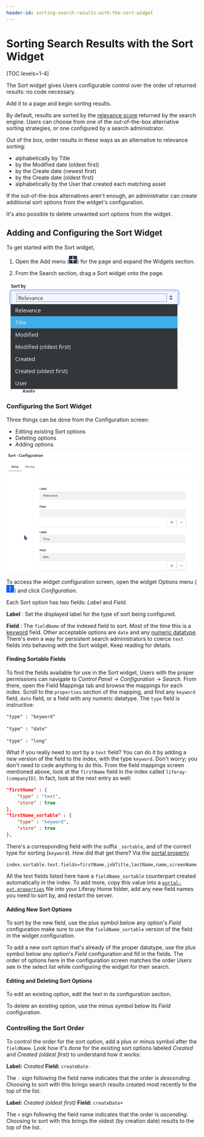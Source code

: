 ```yaml
---
header-id: sorting-search-results-with-the-sort-widget
---
```


# Sorting Search Results with the Sort Widget

[TOC levels=1-4]

The Sort widget gives Users configurable control over the order of returned
results: no code necessary.

Add it to a page and begin sorting results.

By default, results are sorted by the [relevance
score](https://www.elastic.co/guide/en/elasticsearch/guide/master/scoring-theory.html)
returned by the search engine. Users can choose from one of the out-of-the-box
alternative sorting strategies, or one configured by a search administrator. 

Out of the box, order results in these ways as an alternative to relevance
sorting:

- alphabetically by Title
- by the Modified date (oldest first)
- by the Create date (newest first)
- by the Create date (oldest first)
- alphabetically by the User that created each matching asset

If the out-of-the-box alternatives aren't enough, an administrator can
create additional sort options from the widget's configuration.

It's also possible to delete unwanted sort options from the widget.

## Adding and Configuring the Sort Widget

To get started with the Sort widget,

1. Open the Add menu (![Add](../../images/icon-add-widget.png)) for the page and
   expand the Widgets section.

2.  From the Search section, drag a Sort widget onto the page.

![Figure 1: Users can re-order search results with the Sort widget.](../../images/search-sort.png)

### Configuring the Sort Widget

Three things can be done from the Configuration screen:

- Editing existing Sort options
- Deleting options
- Adding options

![Figure 2: From the Sort widget's configuration, add, edit, or remove Sort options.](../../images/search-sort-configuration.png)

To access the widget configuration screen, open the widget Options menu
(![Options](../../images/icon-app-options.png)) and click _Configuration_.

Each Sort option has two fields: _Label_ and _Field_.

**Label**
: Set the displayed label for the type of sort being configured.

**Field**
: The `fieldName` of the indexed field to sort. Most of the time
this is a
[keyword](https://www.elastic.co/guide/en/elasticsearch/reference/6.5/keyword.html)
field. Other acceptable options are `date` and any 
[numeric datatype](https://www.elastic.co/guide/en/elasticsearch/reference/6.5/number.html).
There's even a way for persistent search administrators to coerce `text` fields
into behaving with the Sort widget. Keep reading for details.

#### Finding Sortable Fields

To find the fields available for use in the Sort widget, Users with the proper
permissions can navigate to *Control Panel* &rarr; *Configuration* &rarr; *Search*.
From there, open the Field Mappings tab and browse the mappings for each index.
Scroll to the `properties` section of the mapping, and find any `keyword` field,
`date` field, or a field with any numeric datatype. The `type` field is
instructive:
 
    "type" : "keyword"

    "type" : "date"

    "type" : "long"

What if you really need to sort by a `text` field? You can do it by adding a new
version of the field to the index, with the type `keyword`. Don't worry; you
don't need to code anything to do this. From the field mappings screen mentioned
above, look at the `firstName` field in the index called `liferay-[companyID]`.
In fact, look at the next entry as well:

```json
"firstName" : {
    "type" : "text",
    "store" : true
},
"firstName_sortable" : {
    "type" : "keyword",
    "store" : true
},
```

There's a corresponding field with the suffix `_sortable`, and of the correct
type for sorting (`keyword`). How did that get there? Via the 
[portal property](@platform-ref@/7.2-latest/propertiesdoc/portal.properties.html#Lucene%20Search) 

```properties
index.sortable.text.fields=firstName,jobTitle,lastName,name,screenName,title
```

All the text fields listed here have a `fieldName_sortable` counterpart
created automatically in the index. To add more, copy this value into a
[`portal-ext.properties`](/docs/7-2/deploy/-/knowledge_base/d/portal-properties) 
file into your Liferay Home folder, add any new field
names you need to sort by, and restart the server.

#### Adding New Sort Options

To sort by the new field, use the plus symbol below any option's _Field_
configuration make sure to use the `fieldName_sortable` version of the field in
the widget configuration. 

To add a new sort option that's already of the proper datatype, use the plus
symbol below any option's _Field_ configuration and fill in the fields. The
order of options here in the configuration screen matches the order Users see in
the select list while configuring the widget for their search.

#### Editing and Deleting Sort Options

To edit an existing option, edit the text in its configuration section.

To delete an existing option, use the minus symbol below its _Field_
configuration.

### Controlling the Sort Order

To control the order for the sort option, add a plus or minus symbol after the
`fieldName`. Look how it's done for the existing sort options labeled _Created_
and _Created (oldest first)_ to understand how it works:

**Label:** _Created_
**Field:** `createDate-`

The `-` sign following the field name indicates that the order is _descending_.
Choosing to sort with this brings search results created most recently to
the top of the list.

**Label:** _Created (oldest first)_
**Field:** `createDate+`

The `+` sign following the field name indicates that the order is _ascending_.
Choosing to sort with this brings the oldest (by creation date) results to
the top of the list.
